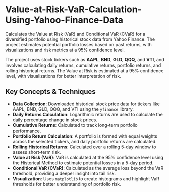 # Value-at-Risk-VaR-Calculation-Using-Yahoo-Finance-Data
Calculates the Value at Risk (VaR) and Conditional VaR (CVaR) for a diversified portfolio using historical stock data from Yahoo Finance. The project estimates potential portfolio losses based on past returns, with visualizations and risk metrics at a 95% confidence level.




The project uses stock tickers such as **AAPL**, **BND**, **GLD**, **QQQ**, and **VTI**, and involves calculating daily returns, cumulative returns, portfolio returns, and rolling historical returns. The Value at Risk is estimated at a 95% confidence level, with visualizations for better interpretation of risk.

## Key Concepts & Techniques
- **Data Collection**: Downloaded historical stock price data for tickers like AAPL, BND, GLD, QQQ, and VTI using the `yfinance` library.
- **Daily Returns Calculation**: Logarithmic returns are used to calculate the daily percentage change in stock prices.
- **Cumulative Returns**: Calculated to track long-term portfolio performance.
- **Portfolio Return Calculation**: A portfolio is formed with equal weights across the selected tickers, and daily portfolio returns are calculated.
- **Rolling Historical Returns**: Calculated over a rolling 5-day window to assess short-term risk.
- **Value at Risk (VaR)**: VaR is calculated at the 95% confidence level using the Historical Method to estimate potential losses in a 5-day period.
- **Conditional VaR (CVaR)**: Calculated as the average loss beyond the VaR threshold, providing a deeper insight into tail risk.
- **Visualization**: Uses `matplotlib` to create histograms and highlight VaR thresholds for better understanding of portfolio risk.
